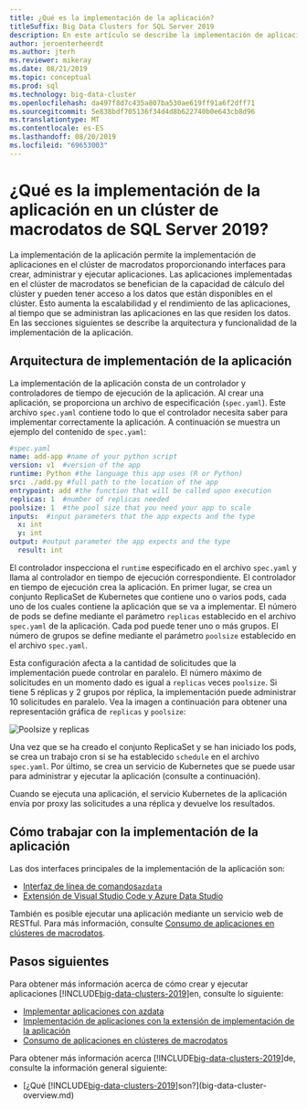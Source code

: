 ```yaml
---
title: ¿Qué es la implementación de la aplicación?
titleSuffix: Big Data Clusters for SQL Server 2019
description: En este artículo se describe la implementación de aplicaciones en clústeres de Big Data para SQL Server 2019.
author: jeroenterheerdt
ms.author: jterh
ms.reviewer: mikeray
ms.date: 08/21/2019
ms.topic: conceptual
ms.prod: sql
ms.technology: big-data-cluster
ms.openlocfilehash: da497f8d7c435a807ba530ae619ff91a6f2dff71
ms.sourcegitcommit: 5e838bdf705136f34d4d8b622740b0e643cb8d96
ms.translationtype: MT
ms.contentlocale: es-ES
ms.lasthandoff: 08/20/2019
ms.locfileid: "69653003"
---
```

# <a name="what-is-application-deployment-on-a-sql-server-2019-big-data-cluster"></a>¿Qué es la implementación de la aplicación en un clúster de macrodatos de SQL Server 2019?

La implementación de la aplicación permite la implementación de aplicaciones en el clúster de macrodatos proporcionando interfaces para crear, administrar y ejecutar aplicaciones. Las aplicaciones implementadas en el clúster de macrodatos se benefician de la capacidad de cálculo del clúster y pueden tener acceso a los datos que están disponibles en el clúster. Esto aumenta la escalabilidad y el rendimiento de las aplicaciones, al tiempo que se administran las aplicaciones en las que residen los datos.
En las secciones siguientes se describe la arquitectura y funcionalidad de la implementación de la aplicación.

## <a name="application-deployment-architecture"></a>Arquitectura de implementación de la aplicación

La implementación de la aplicación consta de un controlador y controladores de tiempo de ejecución de la aplicación. Al crear una aplicación, se proporciona un archivo de especificación (`spec.yaml`). Este archivo `spec.yaml` contiene todo lo que el controlador necesita saber para implementar correctamente la aplicación. A continuación se muestra un ejemplo del contenido de `spec.yaml`:

```yaml
#spec.yaml
name: add-app #name of your python script
version: v1  #version of the app
runtime: Python #the language this app uses (R or Python)
src: ./add.py #full path to the location of the app
entrypoint: add #the function that will be called upon execution
replicas: 1  #number of replicas needed
poolsize: 1  #the pool size that you need your app to scale
inputs:  #input parameters that the app expects and the type
  x: int
  y: int
output: #output parameter the app expects and the type
  result: int
```

El controlador inspecciona el `runtime` especificado en el archivo `spec.yaml` y llama al controlador en tiempo de ejecución correspondiente. El controlador en tiempo de ejecución crea la aplicación. En primer lugar, se crea un conjunto ReplicaSet de Kubernetes que contiene uno o varios pods, cada uno de los cuales contiene la aplicación que se va a implementar. El número de pods se define mediante el parámetro `replicas` establecido en el archivo `spec.yaml` de la aplicación. Cada pod puede tener uno o más grupos. El número de grupos se define mediante el parámetro `poolsize` establecido en el archivo `spec.yaml`.

Esta configuración afecta a la cantidad de solicitudes que la implementación puede controlar en paralelo. El número máximo de solicitudes en un momento dado es igual a `replicas` veces `poolsize`. Si tiene 5 réplicas y 2 grupos por réplica, la implementación puede administrar 10 solicitudes en paralelo. Vea la imagen a continuación para obtener una representación gráfica de `replicas` y `poolsize`:

![Poolsize y replicas](media/big-data-cluster-create-apps/poolsize-vs-replicas.png)

Una vez que se ha creado el conjunto ReplicaSet y se han iniciado los pods, se crea un trabajo cron si se ha establecido `schedule` en el archivo `spec.yaml`. Por último, se crea un servicio de Kubernetes que se puede usar para administrar y ejecutar la aplicación (consulte a continuación).

Cuando se ejecuta una aplicación, el servicio Kubernetes de la aplicación envía por proxy las solicitudes a una réplica y devuelve los resultados.

## <a name="how-to-work-with-application-deployment"></a>Cómo trabajar con la implementación de la aplicación

Las dos interfaces principales de la implementación de la aplicación son: 
- [Interfaz de línea de comandos`azdata`](big-data-cluster-create-apps.md)
- [Extensión de Visual Studio Code y Azure Data Studio](app-deployment-extension.md)

También es posible ejecutar una aplicación mediante un servicio web de RESTful. Para más información, consulte [Consumo de aplicaciones en clústeres de macrodatos](big-data-cluster-consume-apps.md).

## <a name="next-steps"></a>Pasos siguientes

Para obtener más información acerca de cómo crear y ejecutar aplicaciones [!INCLUDE[big-data-clusters-2019](../includes/ssbigdataclusters-ss-nover.md)]en, consulte lo siguiente:

- [Implementar aplicaciones con azdata](big-data-cluster-create-apps.md)
- [Implementación de aplicaciones con la extensión de implementación de la aplicación](app-deployment-extension.md)
- [Consumo de aplicaciones en clústeres de macrodatos](big-data-cluster-consume-apps.md)

Para obtener más información acerca [!INCLUDE[big-data-clusters-2019](../includes/ssbigdataclusters-ss-nover.md)]de, consulte la información general siguiente:

- [¿Qué [!INCLUDE[big-data-clusters-2019](../includes/ssbigdataclusters-ver15.md)]son?](big-data-cluster-overview.md)
